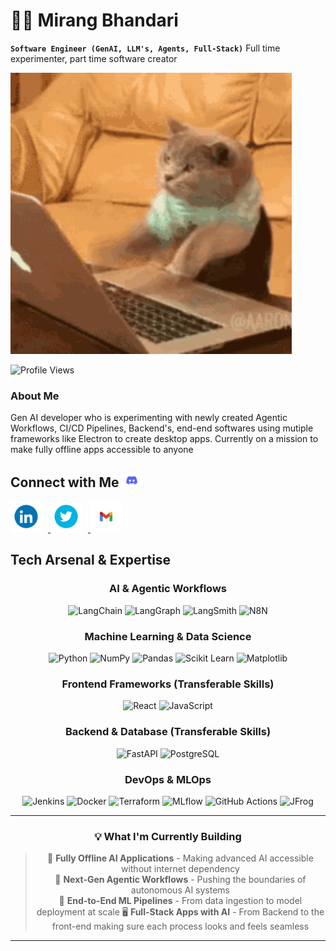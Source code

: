 # 🐦‍🔥 Mirang Bhandari
**`Software Engineer (GenAI, LLM's, Agents, Full-Stack)`**
Full time experimenter, part time software creator 
&nbsp;

<img src="https://github.com/Bloodwingv2/GithubAssets/blob/main/cat-computer.gif" width="450">

![Profile Views](https://komarev.com/ghpvc/?username=Bloodwingv2&label=Profile+Views&color=blue&style=flat)

### About Me 
<p align ="left"> Gen AI developer who is experimenting with newly created Agentic Workflows, CI/CD Pipelines, Backend's, end-end softwares using mutiple frameworks like Electron to create desktop apps. Currently on a mission to make fully offline apps accessible to anyone</p>

<h2>
  Connect with Me&nbsp;
  <img src="https://raw.githubusercontent.com/Bloodwingv2/GithubAssets/main/discord.gif" width="22" />
</h2>

<a href="https://www.linkedin.com/in/mirangbhandari/" target="_blank">
  <img src="https://raw.githubusercontent.com/Bloodwingv2/GithubAssets/main/linkedin.gif" height="50" style="margin-right: 10px;" />
</a>
<a href="https://x.com/Angrycoder97" target="_blank">
  <img src="https://raw.githubusercontent.com/Bloodwingv2/GithubAssets/main/twitter.gif" height="50" style="margin-right: 10px;" />
</a>
<a href="mailto:bhandarimirang03@gmail.com" target="_blank">
  <img src="https://raw.githubusercontent.com/Bloodwingv2/GithubAssets/main/Animation%20-%201751726063109%20(1).gif" height="50" />
</a>

## Tech Arsenal & Expertise

<div align="center">

### AI & Agentic Workflows
![LangChain](https://img.shields.io/badge/🦜_LangChain-121013?style=for-the-badge&logo=chainlink&logoColor=white)
![LangGraph](https://img.shields.io/badge/🕸️_LangGraph-FF6B6B?style=for-the-badge&logo=graphql&logoColor=white)
![LangSmith](https://img.shields.io/badge/🔍_LangSmith-4ECDC4?style=for-the-badge&logo=microscope&logoColor=white)
![N8N](https://img.shields.io/badge/⚡_N8N-EA4C89?style=for-the-badge&logo=n8n&logoColor=white)

### Machine Learning & Data Science
![Python](https://img.shields.io/badge/Python-3776AB?style=for-the-badge&logo=python&logoColor=white)
![NumPy](https://img.shields.io/badge/NumPy-013243?style=for-the-badge&logo=numpy&logoColor=white)
![Pandas](https://img.shields.io/badge/Pandas-150458?style=for-the-badge&logo=pandas&logoColor=white)
![Scikit Learn](https://img.shields.io/badge/Scikit_Learn-F7931E?style=for-the-badge&logo=scikit-learn&logoColor=white)
![Matplotlib](https://img.shields.io/badge/Matplotlib-11557c?style=for-the-badge&logo=plotly&logoColor=white)

### Frontend Frameworks (Transferable Skills)
![React](https://img.shields.io/badge/React-20232A?style=for-the-badge&logo=react&logoColor=61DAFB)
![JavaScript](https://img.shields.io/badge/JavaScript-007ACC?style=for-the-badge&logo=javascript&logoColor=yellow)

### Backend & Database (Transferable Skills)
![FastAPI](https://img.shields.io/badge/FastAPI-005571?style=for-the-badge&logo=fastapi)
![PostgreSQL](https://img.shields.io/badge/PostgreSQL-316192?style=for-the-badge&logo=postgresql&logoColor=white)

### DevOps & MLOps
![Jenkins](https://img.shields.io/badge/Jenkins-D24939?style=for-the-badge&logo=jenkins&logoColor=white)
![Docker](https://img.shields.io/badge/Docker-2496ED?style=for-the-badge&logo=docker&logoColor=white)
![Terraform](https://img.shields.io/badge/Terraform-7B42BC?style=for-the-badge&logo=terraform&logoColor=white)
![MLflow](https://img.shields.io/badge/MLflow-0194E2?style=for-the-badge&logo=mlflow&logoColor=white)
![GitHub Actions](https://img.shields.io/badge/GitHub_Actions-2088FF?style=for-the-badge&logo=github-actions&logoColor=white)
![JFrog](https://img.shields.io/badge/JFrog-41BF47?style=for-the-badge&logo=jfrog&logoColor=white)

</div>

---

<div align="center">

### 💡 What I'm Currently Building
> 🚀 **Fully Offline AI Applications** - Making advanced AI accessible without internet dependency  
> 🤖 **Next-Gen Agentic Workflows** - Pushing the boundaries of autonomous AI systems  
> 🔧 **End-to-End ML Pipelines** - From data ingestion to model deployment at scale
> 🖥️ **Full-Stack Apps with AI** - From Backend to the front-end making sure each process looks and feels seamless

</div>

---
